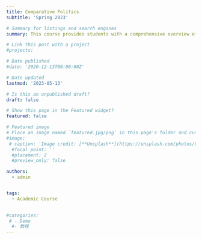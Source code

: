 ```yaml
---
title: Comparative Politics
subtitle: 'Spring 2023'

# Summary for listings and search engines
summary: This course provides students with a comprehensive overview of the fundamental theories, methodologies, and empirical research in the field of comparative politics. Topics covered include state-society relations, political institutions, democratization processes, and comparative methodologies.

# Link this post with a project
#projects: 

# Date published
#date: '2020-12-13T00:00:00Z'

# Date updated
lastmod: '2023-05-13'

# Is this an unpublished draft?
draft: false

# Show this page in the Featured widget?
featured: false

# Featured image
# Place an image named `featured.jpg/png` in this page's folder and customize its options here.
#image:
 # caption: 'Image credit: [**Unsplash**](https://unsplash.com/photos/CpkOjOcXdUY)'
  #focal_point: ''
  #placement: 2
  #preview_only: false

authors:
  - admin


tags:
  - Academic Course
  

#categories:
 # - Demo
  #- 教程
---
```



